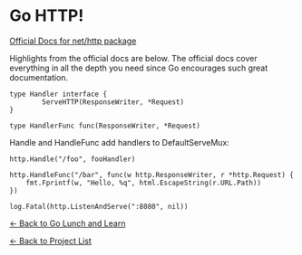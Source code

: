 # Go HTTP!

[Official Docs for net/http package](https://golang.org/pkg/net/http/)

Highlights from the official docs are below. The official docs cover everything in all the depth you need since Go encourages such great documentation.

```
type Handler interface {
        ServeHTTP(ResponseWriter, *Request)
}

type HandlerFunc func(ResponseWriter, *Request)
```

Handle and HandleFunc add handlers to DefaultServeMux:

```
http.Handle("/foo", fooHandler)

http.HandleFunc("/bar", func(w http.ResponseWriter, r *http.Request) {
	fmt.Fprintf(w, "Hello, %q", html.EscapeString(r.URL.Path))
})

log.Fatal(http.ListenAndServe(":8080", nil))
```

[&#x2190; Back to Go Lunch and Learn](../README.md)

[&#x2190; Back to Project List](../../README.md)